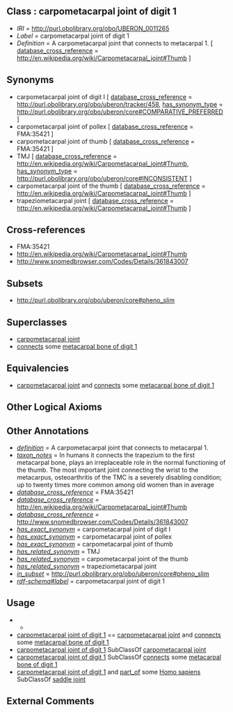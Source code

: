 
## Class : carpometacarpal joint of digit 1

 * *IRI* = http://purl.obolibrary.org/obo/UBERON_0011265
 * *Label* = carpometacarpal joint of digit 1
 * *Definition* = A carpometacarpal joint that connects to metacarpal 1.  [ [database_cross_reference](../../ef/oboInOwl#hasDbXref.md) = http://en.wikipedia.org/wiki/Carpometacarpal_joint#Thumb ]

## Synonyms

 * carpometacarpal joint of digit I [ [database_cross_reference](../../ef/oboInOwl#hasDbXref.md) = http://purl.obolibrary.org/obo/uberon/tracker/458, [has_synonym_type](../../pe/oboInOwl#hasSynonymType.md) = http://purl.obolibrary.org/obo/uberon/core#COMPARATIVE_PREFERRED ]
 * carpometacarpal joint of pollex [ [database_cross_reference](../../ef/oboInOwl#hasDbXref.md) = FMA:35421 ]
 * carpometacarpal joint of thumb [ [database_cross_reference](../../ef/oboInOwl#hasDbXref.md) = FMA:35421 ]
 * TMJ [ [database_cross_reference](../../ef/oboInOwl#hasDbXref.md) = http://en.wikipedia.org/wiki/Carpometacarpal_joint#Thumb, [has_synonym_type](../../pe/oboInOwl#hasSynonymType.md) = http://purl.obolibrary.org/obo/uberon/core#INCONSISTENT ]
 * carpometacarpal joint of the thumb [ [database_cross_reference](../../ef/oboInOwl#hasDbXref.md) = http://en.wikipedia.org/wiki/Carpometacarpal_joint#Thumb ]
 * trapeziometacarpal joint [ [database_cross_reference](../../ef/oboInOwl#hasDbXref.md) = http://en.wikipedia.org/wiki/Carpometacarpal_joint#Thumb ]

## Cross-references

 * FMA:35421
 * http://en.wikipedia.org/wiki/Carpometacarpal_joint#Thumb
 * http://www.snomedbrowser.com/Codes/Details/361843007

## Subsets

 * http://purl.obolibrary.org/obo/uberon/core#pheno_slim

## Superclasses

 * [carpometacarpal joint](../../UBERON/19/UBERON_0011119.md)
 * [connects](../../RO/76/RO_0002176.md) some [metacarpal bone of digit 1](../../UBERON/45/UBERON_0003645.md)

## Equivalencies

 * [carpometacarpal joint](../../UBERON/19/UBERON_0011119.md) and [connects](../../RO/76/RO_0002176.md) some [metacarpal bone of digit 1](../../UBERON/45/UBERON_0003645.md)

## Other Logical Axioms


## Other Annotations

 * *[definition](../../IAO/15/IAO_0000115.md)* = A carpometacarpal joint that connects to metacarpal 1. 
 * *[taxon_notes](../../UBPROP/08/UBPROP_0000008.md)* = In humans it connects the trapezium to the first metacarpal bone, plays an irreplaceable role in the normal functioning of the thumb. The most important joint connecting the wrist to the metacarpus, osteoarthritis of the TMC is a severely disabling condition; up to twenty times more common among old women than in average
 * *[database_cross_reference](../../ef/oboInOwl#hasDbXref.md)* = FMA:35421
 * *[database_cross_reference](../../ef/oboInOwl#hasDbXref.md)* = http://en.wikipedia.org/wiki/Carpometacarpal_joint#Thumb
 * *[database_cross_reference](../../ef/oboInOwl#hasDbXref.md)* = http://www.snomedbrowser.com/Codes/Details/361843007
 * *[has_exact_synonym](../../ym/oboInOwl#hasExactSynonym.md)* = carpometacarpal joint of digit I
 * *[has_exact_synonym](../../ym/oboInOwl#hasExactSynonym.md)* = carpometacarpal joint of pollex
 * *[has_exact_synonym](../../ym/oboInOwl#hasExactSynonym.md)* = carpometacarpal joint of thumb
 * *[has_related_synonym](../../ym/oboInOwl#hasRelatedSynonym.md)* = TMJ
 * *[has_related_synonym](../../ym/oboInOwl#hasRelatedSynonym.md)* = carpometacarpal joint of the thumb
 * *[has_related_synonym](../../ym/oboInOwl#hasRelatedSynonym.md)* = trapeziometacarpal joint
 * *[in_subset](../../et/oboInOwl#inSubset.md)* = http://purl.obolibrary.org/obo/uberon/core#pheno_slim
 * *[rdf-schema#label](../../el/rdf-schema#label.md)* = carpometacarpal joint of digit 1

## Usage

 * -
 * [carpometacarpal joint of digit 1](../../UBERON/65/UBERON_0011265.md) == [carpometacarpal joint](../../UBERON/19/UBERON_0011119.md) and [connects](../../RO/76/RO_0002176.md) some [metacarpal bone of digit 1](../../UBERON/45/UBERON_0003645.md)
 * [carpometacarpal joint of digit 1](../../UBERON/65/UBERON_0011265.md) SubClassOf [carpometacarpal joint](../../UBERON/19/UBERON_0011119.md)
 * [carpometacarpal joint of digit 1](../../UBERON/65/UBERON_0011265.md) SubClassOf [connects](../../RO/76/RO_0002176.md) some [metacarpal bone of digit 1](../../UBERON/45/UBERON_0003645.md)
 * [carpometacarpal joint of digit 1](../../UBERON/65/UBERON_0011265.md) and [part_of](../../BFO/50/BFO_0000050.md) some [Homo sapiens](../../NCBITaxon/06/NCBITaxon_9606.md) SubClassOf [saddle joint](../../UBERON/65/UBERON_0011965.md)

## External Comments

